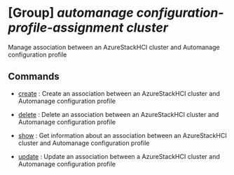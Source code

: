 # [Group] _automanage configuration-profile-assignment cluster_

Manage association between an AzureStackHCI cluster and Automanage configuration profile

## Commands

- [create](/Commands/automanage/configuration-profile-assignment/cluster/_create.md)
: Create an association between an AzureStackHCI cluster and Automanage configuration profile

- [delete](/Commands/automanage/configuration-profile-assignment/cluster/_delete.md)
: Delete an association between an AzureStackHCI cluster and Automanage configuration profile

- [show](/Commands/automanage/configuration-profile-assignment/cluster/_show.md)
: Get information about an association between an AzureStackHCI cluster and Automanage configuration profile

- [update](/Commands/automanage/configuration-profile-assignment/cluster/_update.md)
: Update an association between a AzureStackHCI cluster and Automanage configuration profile
